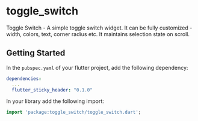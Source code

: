 # toggle_switch

Toggle Switch - A simple toggle switch widget. It can be fully customized - width, colors, text, corner radius etc. It maintains selection state on scroll.

## Getting Started

In the `pubspec.yaml` of your flutter project, add the following dependency:

```yaml
dependencies:
  ...
  flutter_sticky_header: "0.1.0"
```

In your library add the following import:

```dart
import 'package:toggle_switch/toggle_switch.dart';
```

